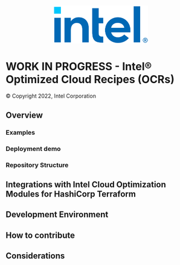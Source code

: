 
<p align="center">
  <img src="./images/logo-classicblue-800px.png" alt="Intel Logo" width="250"/>
</p>

# WORK IN PROGRESS - Intel® Optimized Cloud Recipes (OCRs)

© Copyright 2022, Intel Corporation

## Overview

### Examples

### Deployment demo

### Repository Structure

## Integrations with Intel Cloud Optimization Modules for HashiCorp Terraform

## Development Environment

## How to contribute

## Considerations
